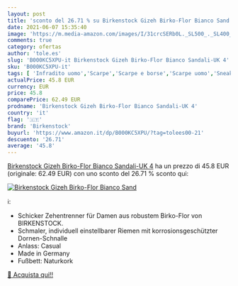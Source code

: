 ```yaml
---
layout: post
title: 'sconto del 26.71 % su Birkenstock Gizeh Birko-Flor Bianco Sand  '
date: 2021-06-07 15:35:40
image: 'https://m.media-amazon.com/images/I/31crcSERb0L._SL500_._SL400_.jpg'
comments: true
category: ofertas
author: 'tole.es'
slug: 'B000KC5XPU-it Birkenstock Gizeh Birko-Flor Bianco Sandali-UK 4'
sku: 'B000KC5XPU-it'
tags: [ 'Infradito uomo','Scarpe','Scarpe e borse','Scarpe uomo','Sneaker e scarpe sportive da uomo','birkenstock', ]
actualPrice: 45.8 EUR
currency: EUR
price: 45.8
comparePrice: 62.49 EUR
prodname: 'Birkenstock Gizeh Birko-Flor Bianco Sandali-UK 4'
country: 'it'
flag: '🇮🇹'
brand: 'Birkenstock'
buyurl: 'https://www.amazon.it/dp/B000KC5XPU/?tag=tolees00-21'
descuento: '26.71'
average: '45.8'
---
```


[Birkenstock Gizeh Birko-Flor Bianco Sandali-UK 4](https://www.amazon.it/dp/B000KC5XPU/?tag=tolees00-21) ha un prezzo di 45.8 EUR (originale: 62.49 EUR) con uno sconto del 26.71 % sconto qui:

[![Birkenstock Gizeh Birko-Flor Bianco Sand](https://m.media-amazon.com/images/I/31crcSERb0L._SL500_._SL400_.jpg)](https://www.amazon.it/dp/B000KC5XPU/?tag=tolees00-21)

ℹ️:

- Schicker Zehentrenner für Damen aus robustem Birko-Flor von BIRKENSTOCK.
- Schmaler, individuell einstellbarer Riemen mit korrosionsgeschützter Dornen-Schnalle
- Anlass: Casual
- Made in Germany
- Fußbett: Naturkork

[🛒 Acquista qui!!](https://www.amazon.it/dp/B000KC5XPU/?tag=tolees00-21)
